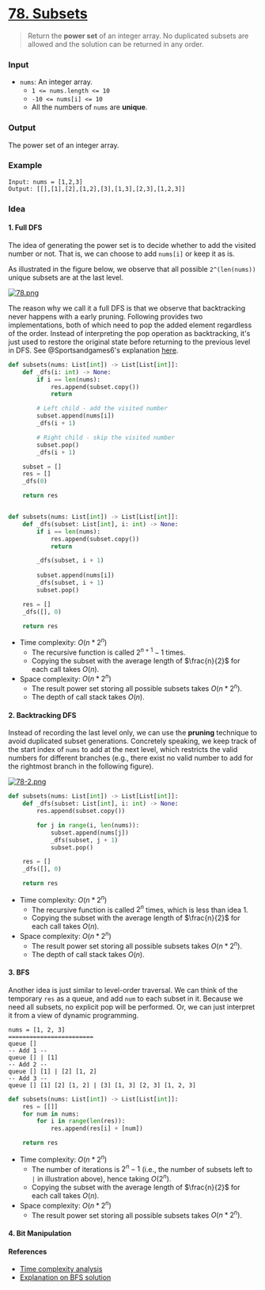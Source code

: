 # [78. Subsets](https://leetcode.com/problems/subsets/)
> Return the **power set** of an integer array. No duplicated subsets are allowed and the solution can be returned in any order.
### Input
* `nums`: An integer array.
	* `1 <= nums.length <= 10`
	* `-10 <= nums[i] <= 10`
	* All the numbers of `nums` are **unique**.
### Output
The power set of an integer array.
### Example
```
Input: nums = [1,2,3]
Output: [[],[1],[2],[1,2],[3],[1,3],[2,3],[1,2,3]]
```
### Idea
#### 1. Full DFS
The idea of generating the power set is to decide whether to add the visited number or not. That is, we can choose to add `nums[i]` or keep it as is.

As illustrated in the figure below, we observe that all possible `2^(len(nums))` unique subsets are at the last level.

[![78.png](https://i.postimg.cc/Yqn02xs5/78.png)](https://postimg.cc/7fzwmSD9)

The reason why we call it a full DFS is that we observe that backtracking never happens with a early pruning. Following provides two implementations, both of which need to pop the added element regardless of the order. Instead of interpreting the pop operation as backtracking, it's just used to restore the original state before returning to the previous level in DFS. See @Sportsandgames6's explanation [here](https://www.youtube.com/watch?v=REOH22Xwdkk).
```python
def subsets(nums: List[int]) -> List[List[int]]:
    def _dfs(i: int) -> None:
        if i == len(nums):
            res.append(subset.copy())
            return

        # Left child - add the visited number
        subset.append(nums[i])
        _dfs(i + 1)

        # Right child - skip the visited number
        subset.pop()
        _dfs(i + 1)

    subset = []
    res = []
    _dfs(0)

    return res


def subsets(nums: List[int]) -> List[List[int]]:
    def _dfs(subset: List[int], i: int) -> None:
        if i == len(nums):
            res.append(subset.copy())
            return

        _dfs(subset, i + 1)
        
        subset.append(nums[i])
        _dfs(subset, i + 1)
        subset.pop()

    res = []
    _dfs([], 0)

    return res
```
* Time complexity: $O(n * 2^n)$
	* The recursive function is called $2^{n+1} - 1$ times.
	* Copying the subset with the average length of $\frac{n}{2}$ for each call takes $O(n)$.
* Space complexity: $O(n * 2^n)$
	* The result power set storing all possible subsets takes $O(n * 2^n)$.
	* The depth of call stack takes $O(n)$.
#### 2. Backtracking DFS 
Instead of recording the last level only, we can use the **pruning** technique to avoid duplicated subset generations. Concretely speaking, we keep track of the start index of `nums` to add at the next level, which restricts the valid numbers for different branches (e.g., there exist no valid number to add for the rightmost branch in the following figure).

[![78-2.png](https://i.postimg.cc/TYZNBqNJ/78-2.png)](https://postimg.cc/9rYB7ThD)

```python
def subsets(nums: List[int]) -> List[List[int]]:
    def _dfs(subset: List[int], i: int) -> None:
        res.append(subset.copy())

        for j in range(i, len(nums)):
            subset.append(nums[j])
            _dfs(subset, j + 1)
            subset.pop()

    res = []
    _dfs([], 0)

    return res
```
* Time complexity: $O(n * 2^n)$
	* The recursive function is called $2^{n}$ times, which is less than idea 1.
	* Copying the subset with the average length of $\frac{n}{2}$ for each call takes $O(n)$.
* Space complexity: $O(n * 2^n)$
	* The result power set storing all possible subsets takes $O(n * 2^n)$.
	* The depth of call stack takes $O(n)$.
#### 3. BFS
Another idea is just similar to level-order traversal. We can think of the temporary `res` as a queue, and add `num` to each subset in it. Because we need all subsets, no explicit pop will be performed. Or, we can just interpret it from a view of dynamic programming.
```
nums = [1, 2, 3]
========================
queue []
-- Add 1 --
queue [] | [1]
-- Add 2 --
queue [] [1] | [2] [1, 2]
-- Add 3 --
queue [] [1] [2] [1, 2] | [3] [1, 3] [2, 3] [1, 2, 3]
```

```python
def subsets(nums: List[int]) -> List[List[int]]:
    res = [[]]
    for num in nums:
        for i in range(len(res)):
            res.append(res[i] + [num])

    return res
```
*  Time complexity: $O(n * 2^n)$
	* The number of iterations is $2^n - 1$ (i.e., the number of subsets left to `|` in illustration above), hence taking $O(2^n)$.
	* Copying the subset with the average length of $\frac{n}{2}$ for each call takes $O(n)$.
* Space complexity: $O(n * 2^n)$
	* The result power set storing all possible subsets takes $O(n * 2^n)$.
#### 4. Bit Manipulation
#### References
* [Time complexity analysis](https://leetcode.com/problems/subsets/solutions/27281/a-general-approach-to-backtracking-questions-in-java-subsets-permutations-combination-sum-palindrome-partitioning/comments/333407)
* [Explanation on BFS solution](https://leetcode.com/problems/subsets/solutions/122645/3ms-easiest-solution-no-backtracking-no-bit-manipulation-no-dfs-no-bullshit/comments/283606)